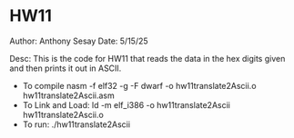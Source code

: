 # HW11

Author: Anthony Sesay
Date: 5/15/25

Desc: This is the code for HW11 that reads the data in the hex digits given and then prints it out in ASCII. 
  - To compile nasm -f elf32 -g -F dwarf -o hw11translate2Ascii.o hw11translate2Ascii.asm
  - To Link and Load: ld -m elf_i386 -o hw11translate2Ascii hw11translate2Ascii.o
  - To run: ./hw11translate2Ascii
